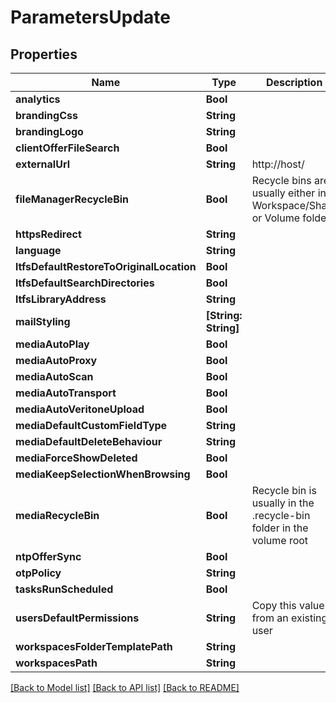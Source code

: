 # ParametersUpdate

## Properties

Name | Type | Description | Notes
------------ | ------------- | ------------- | -------------
**analytics** | **Bool** |  | [optional] 
**brandingCss** | **String** |  | [optional] 
**brandingLogo** | **String** |  | [optional] 
**clientOfferFileSearch** | **Bool** |  | [optional] 
**externalUrl** | **String** | http://host/ | [optional] 
**fileManagerRecycleBin** | **Bool** | Recycle bins are usually either in Workspace/Share or Volume folder | [optional] 
**httpsRedirect** | **String** |  | [optional] 
**language** | **String** |  | [optional] 
**ltfsDefaultRestoreToOriginalLocation** | **Bool** |  | [optional] 
**ltfsDefaultSearchDirectories** | **Bool** |  | [optional] 
**ltfsLibraryAddress** | **String** |  | [optional] 
**mailStyling** | **[String: String]** |  | [optional] 
**mediaAutoPlay** | **Bool** |  | [optional] 
**mediaAutoProxy** | **Bool** |  | [optional] 
**mediaAutoScan** | **Bool** |  | [optional] 
**mediaAutoTransport** | **Bool** |  | [optional] 
**mediaAutoVeritoneUpload** | **Bool** |  | [optional] 
**mediaDefaultCustomFieldType** | **String** |  | [optional] 
**mediaDefaultDeleteBehaviour** | **String** |  | [optional] 
**mediaForceShowDeleted** | **Bool** |  | [optional] 
**mediaKeepSelectionWhenBrowsing** | **Bool** |  | [optional] 
**mediaRecycleBin** | **Bool** | Recycle bin is usually in the .recycle-bin folder in the volume root | [optional] 
**ntpOfferSync** | **Bool** |  | [optional] 
**otpPolicy** | **String** |  | [optional] 
**tasksRunScheduled** | **Bool** |  | [optional] 
**usersDefaultPermissions** | **String** | Copy this value from an existing user | [optional] 
**workspacesFolderTemplatePath** | **String** |  | [optional] 
**workspacesPath** | **String** |  | [optional] 

[[Back to Model list]](../#documentation-for-models) [[Back to API list]](../#documentation-for-api-endpoints) [[Back to README]](../)


